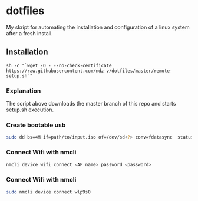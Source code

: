 # dotfiles

My skript for automating the installation and configuration of a linux system after a fresh install.

## Installation

```shell
sh -c "`wget -O - --no-check-certificate https://raw.githubusercontent.com/ndz-v/dotfiles/master/remote-setup.sh`"

```

### Explanation

The script above downloads the master branch of this repo and starts setup.sh execution.

### Create bootable usb

```bash
sudo dd bs=4M if=path/to/input.iso of=/dev/sd<?> conv=fdatasync  status=progress
```

### Connect Wifi with nmcli

```bash
nmcli device wifi connect <AP name> password <password>
```

### Connect Wifi with nmcli

```bash
sudo nmcli device connect wlp9s0
```
